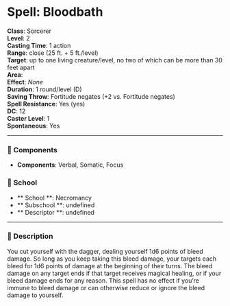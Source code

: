 
# Spell: Bloodbath
**Class**: Sorcerer  
**Level**: 2  
**Casting Time**: 1 action  
**Range**: close (25 ft. + 5 ft./level)  
**Target**: up to one living creature/level, no two of which can be more than 30 feet apart  
**Area**:   
**Effect**: _None_  
**Duration**: 1 round/level (D)  
**Saving Throw**: Fortitude negates (+2 vs. Fortitude negates)  
**Spell Resistance**: Yes (yes)  
**DC**: 12  
**Caster Level**: 1  
**Spontaneous**: Yes

---

### 🔮 Components
- **Components**: Verbal, Somatic, Focus

### 🏫 School
- ** School **: Necromancy
- ** Subschool **: undefined
- ** Descriptor **: undefined
---

### 📜 Description
You cut yourself with the dagger, dealing yourself 1d6 points of bleed damage. So long as you keep taking this bleed damage, your targets each bleed for 1d6 points of damage at the beginning of their turns. The bleed damage on any target ends if that target receives magical healing, or if your bleed damage ends for any reason. This spell has no effect if you’re immune to bleed damage or can otherwise reduce or ignore the bleed damage to yourself.
